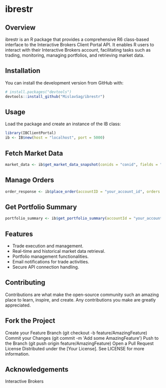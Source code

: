 # ibrestr

## Overview
ibrestr is an R package that provides a comprehensive R6 class-based interface to the Interactive Brokers Client Portal API. It enables R users to interact with their Interactive Brokers account, facilitating tasks such as trading, monitoring, managing portfolios, and retrieving market data.

## Installation
You can install the development version from GitHub with:

```R
# install.packages("devtools")
devtools::install_github("MislavSag/ibrestr")
```

## Usage

Load the package and create an instance of the IB class:

```R
library(IBClientPortal)
ib <- IB$new(host = "localhost", port = 5000)
```

## Fetch Market Data
```R
market_data <- ib$get_market_data_snapshot(conids = "conid", fields = "fields")
```

## Manage Orders
```R
order_response <- ib$place_order(accountID = "your_account_id", orders = your_order_list)

```

## Get Portfolio Summary
```R
portfolio_summary <- ib$get_portfolio_summary(accountId = "your_account_id")

```

## Features

- Trade execution and management.
- Real-time and historical market data retrieval.
- Portfolio management functionalities.
- Email notifications for trade activities.
- Secure API connection handling.

## Contributing

Contributions are what make the open-source community such an amazing place to learn, inspire, and create. Any contributions you make are greatly appreciated.

## Fork the Project
Create your Feature Branch (git checkout -b feature/AmazingFeature)
Commit your Changes (git commit -m 'Add some AmazingFeature')
Push to the Branch (git push origin feature/AmazingFeature)
Open a Pull Request
License
Distributed under the [Your License]. See LICENSE for more information.

## Acknowledgements
Interactive Brokers

